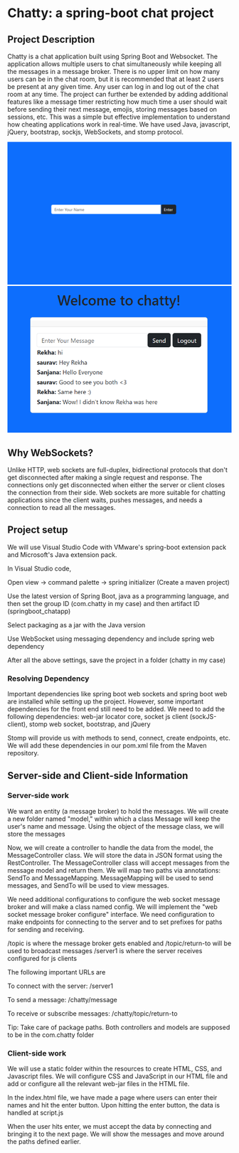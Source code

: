 
# Chatty: a spring-boot chat project 

## Project Description

Chatty is a chat application built using Spring Boot and Websocket. The application allows multiple users to chat simultaneously while keeping all the messages in a message broker. There is no upper limit on how many users can be in the chat room, but it is recommended that at least 2 users be present at any given time. Any user can log in and log out of the chat room at any time. The project can further be extended by adding additional features like a message timer restricting how much time a user should wait before sending their next message, emojis, storing messages based on sessions, etc. This was a simple but effective implementation to understand how cheating applications work in real-time. We have used Java, javascript, jQuery, bootstrap, sockjs, WebSockets, and stomp protocol. 

![Image Alt](https://github.com/sauravnrai/Chatty/blob/master/login%20page.png?raw=true)
![Image Alt](https://github.com/sauravnrai/Chatty/blob/master/Chat%20room.png?raw=true)


## Why WebSockets?

Unlike HTTP, web sockets are full-duplex, bidirectional protocols that don't get disconnected after making a single request and response. The connections only get disconnected when either the server or client closes the connection from their side. Web sockets are more suitable for chatting applications since the client waits, pushes messages, and needs a connection to read all the messages. 




## Project setup

We will use Visual Studio Code with VMware's spring-boot extension pack and Microsoft's Java extension pack. 

In Visual Studio code, 

Open view -> command palette -> spring initializer (Create a maven project)

Use the latest version of Spring Boot, java as a programming language, and then set the group ID (com.chatty in my case) and then artifact ID (springboot_chatapp)

Select packaging as a jar with the Java version

Use WebSocket using messaging dependency and include spring web dependency

After all the above settings, save the project in a folder (chatty in my case)


### Resolving Dependency  

Important dependencies like spring boot web sockets and spring boot web are installed while setting up the project. However, some important dependencies for the front end still need to be added. We need to add the following dependencies: web-jar locator core, socket js client (sockJS-client), stomp web socket, bootstrap, and jQuery

Stomp will provide us with methods to send, connect, create endpoints, etc. We will add these dependencies in our pom.xml file from the Maven repository. 



## Server-side and Client-side Information

### Server-side work

We want an entity (a message broker) to hold the messages. We will create a new folder named "model," within which a class Message will keep the user's name and message. Using the object of the message class, we will store the messages

Now, we will create a controller to handle the data from the model, the MessageController class. We will store the data in JSON format using the RestController. The MessageController class will accept messages from the message model and return them. We will map two paths via annotations: SendTo and MessageMapping. MessageMapping will be used to send messages, and SendTo will be used to view messages. 

We need additional configurations to configure the web socket message broker and will make a class named config. We will implement the "web socket message broker configure" interface. We need configuration to make endpoints for connecting to the server and to set prefixes for paths for sending and receiving.

/topic is where the message broker gets enabled and /topic/return-to will be used to broadcast messages
/server1 is where the server receives configured for js clients

The following important URLs are  

To connect with the server: /server1

To send a message: /chatty/message

To receive or subscribe messages: /chatty/topic/return-to


Tip: Take care of package paths. Both controllers and models are supposed to be in the com.chatty folder



### Client-side work

We will use a static folder within the resources to create HTML, CSS, and Javascript files. We will configure CSS and JavaScript in our HTML file and add or configure all the relevant web-jar files in the HTML file. 

In the index.html file, we have made a page where users can enter their names and hit the enter button. Upon hitting the enter button, the data is handled at script.js 

When the user hits enter, we must accept the data by connecting and bringing it to the next page. We will show the messages and move around the paths defined earlier. 








